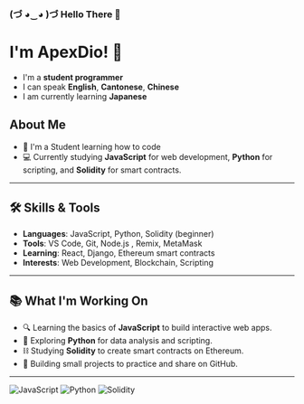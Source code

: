 ### (づ ◕‿◕ )づ Hello There 👻
# I'm ApexDio! 👋

- I'm a **student programmer**
- I can speak **English**, **Cantonese**, **Chinese**
- I am currently learning **Japanese**

##  About Me
- 🤔 I'm a Student learning how to code
- 💻 Currently studying **JavaScript** for web development, **Python** for scripting, and **Solidity** for smart contracts.
---
## 🛠️ Skills & Tools
- **Languages**: JavaScript, Python, Solidity (beginner)
- **Tools**: VS Code, Git, Node.js , Remix, MetaMask
- **Learning**: React, Django, Ethereum smart contracts
- **Interests**: Web Development, Blockchain, Scripting
---
## 📚 What I'm Working On
- 🔍 Learning the basics of **JavaScript** to build interactive web apps.
- 🐍 Exploring **Python** for data analysis and scripting.
- ⛓️ Studying **Solidity** to create smart contracts on Ethereum.
- 📝 Building small projects to practice and share on GitHub.
---
![JavaScript](https://img.shields.io/badge/-JavaScript-F7DF1E?style=flat&logo=javascript&logoColor=black)
![Python](https://img.shields.io/badge/-Python-3776AB?style=flat&logo=python&logoColor=white)
![Solidity](https://img.shields.io/badge/-Solidity-363636?style=flat&logo=solidity&logoColor=white)
